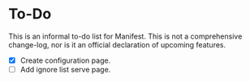 # To-Do

This is an informal to-do list for Manifest. This is not a comprehensive change-log, nor is it an official declaration of upcoming features.

- [X] Create configuration page.
- [ ] Add ignore list serve page.
